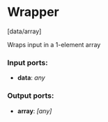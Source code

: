 # Wrapper

[data/array]

Wraps input in a 1-element array

### Input ports:

* __data__: _any_



### Output ports:

* __array__: _[any]_



